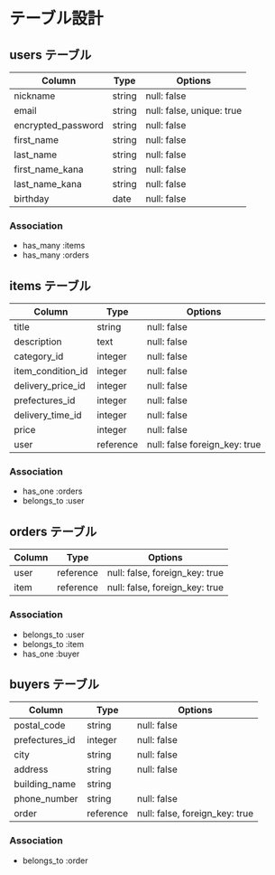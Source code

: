 # テーブル設計

## users テーブル

| Column             | Type   | Options                   |
| ------------------ | ------ | ------------------------- |
| nickname           | string | null: false               |
| email              | string | null: false, unique: true |
| encrypted_password | string | null: false               |
| first_name         | string | null: false               |
| last_name          | string | null: false               |
| first_name_kana    | string | null: false               |
| last_name_kana     | string | null: false               |
| birthday           | date   | null: false               |

### Association
- has_many :items
- has_many :orders

## items テーブル

| Column              | Type    | Options     |
| ------------------- | ------- | ----------- |
| title               | string  | null: false |
| description         | text    | null: false |
| category_id         | integer | null: false |
| item_condition_id   | integer | null: false |
| delivery_price_id   | integer | null: false |
| prefectures_id      | integer | null: false |
| delivery_time_id    | integer | null: false |
| price               | integer | null: false |
| user                |reference| null: false foreign_key: true |

### Association

- has_one :orders
- belongs_to :user

## orders テーブル

| Column      | Type    | Options                         |
| ----------- | ------- | ------------------------------- |
| user        |reference| null: false, foreign_key: true  |
| item        |reference| null: false, foreign_key: true  |

### Association

- belongs_to :user
- belongs_to :item
- has_one :buyer

## buyers テーブル
| Column         | Type    | Options                         |
| -------------- | ------- | ------------------------------- |
| postal_code    | string  | null: false                     |
| prefectures_id | integer | null: false                     |
| city           | string  | null: false                     |
| address        | string  | null: false                     |
| building_name  | string  |                                 |
| phone_number   | string  | null: false                     |
| order          |reference| null: false, foreign_key: true  |

### Association

- belongs_to :order

